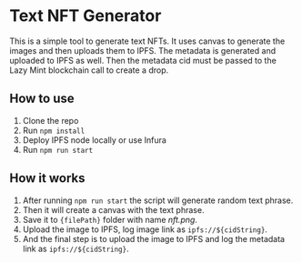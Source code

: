 # Text NFT Generator

This is a simple tool to generate text NFTs. It uses canvas to generate the images and then uploads them to IPFS. The metadata is generated and uploaded to IPFS as well. Then the metadata cid must be passed to the Lazy Mint blockchain call to create a drop.

## How to use

1. Clone the repo
2. Run `npm install`
3. Deploy IPFS node locally or use Infura
4. Run `npm run start`

## How it works

1. After running `npm run start` the script will generate random text phrase.
2. Then it will create a canvas with the text phrase.
3. Save it to `{filePath}` folder with name _nft.png_.
4. Upload the image to IPFS, log image link as `ipfs://${cidString}`.
5. And the final step is to upload the image to IPFS and log the metadata link as `ipfs://${cidString}`.
